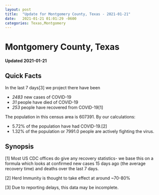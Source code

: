 ```yaml
---
layout: post
title:  "Update for Montgomery County, Texas - 2021-01-21"
date:   2021-01-21 01:01:29 -0600
categories: Texas,Montgomery
---
```


# Montgomery County, Texas
#### Updated 2021-01-21

## Quick Facts

In the last 7 days[3] we project there have been
- *2483* new cases of COVID-19
- *31* people have died of COVID-19
- *253* people have recovered from COVID-19[1]

The population in this census area is 607391. By our calculations:
- 5.72% of the population have had COVID-19.[2]
- 1.32% of the population or 7991.0 people are actively fighting the virus.

## Synopsis




[1] Most US CDC offices do give any recovery statistics- we base this on a formula which looks at confirmed new cases
15 days ago (the average recovery time) and deaths over the last 7 days.

[2] Herd Immunity is thought to take effect at around ~70-80%

[3] Due to reporting delays, this data may be incomplete.
 
    